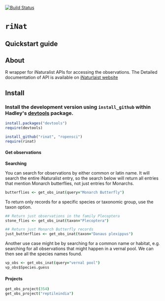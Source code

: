  [![Build Status](https://api.travis-ci.org/ropensci/rinat.png)](https://travis-ci.org/ropensci/rinat)

# `riNat`


## Quickstart guide
 
 
## About
R wrapper for iNaturalist APIs for accessing the observations. The Detailed documentation of API is available on [iNaturlaist website](http://www.inaturalist.org/pages/api+reference) 



## Install

### Install the development version using `install_github` within Hadley's [devtools](https://github.com/hadley/devtools) package.

```R
install.packages("devtools")
require(devtools)

install_github("rinat", "ropensci")
require(rinat)
```


#### Get observations

__Searching__

You can search for observations by either common or latin name.  It will search the entire iNaturalist entry, so the search below will return all entries that mention Monarch butterflies, not just entries for Monarchs.

```coffee
butterflies <- get_obs_inat(query="Monarch Butterfly")
```

To return only records for a specific species or taxonomic group, use the taxon option.

```coffee
## Return just observations in the family Plecoptera
stone_flies <- get_obs_inat(taxon="Plecoptera")

## Return just Monarch Butterfly records
just_butterflies <- get_obs_inat(taxon="Danaus plexippus")
```

Another use case might be by searching for a common name or habitat, e.g. searching for all observations that might happen in a vernal pool.  We can then see all the species names found.  

```coffee
vp_obs <- get_obs_inat(query="vernal pool")
vp_obs$Species.guess
```

#### Projects

```coffee
get_obs_project(354)
get_obs_project("reptileindia") 
```
